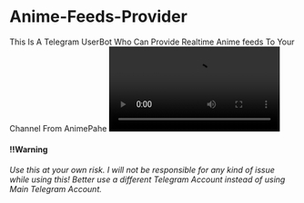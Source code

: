 # Anime-Feeds-Provider
This Is A Telegram UserBot Who Can Provide Realtime Anime feeds To Your Channel From AnimePahe
![caption](https://telegra.ph/file/8eaa3de9369c326212c88.mp4)
<h4>‼️Warning</h4>
<h6>Use this at your own risk. I will not be responsible for any kind of issue while using this! Better use a different Telegram Account instead of using Main Telegram Account.</h6>

